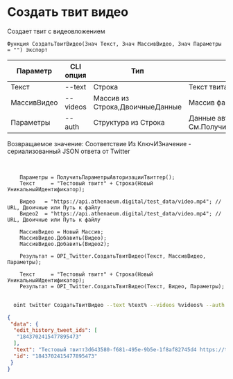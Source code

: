 ﻿---
sidebar_position: 5
---

# Создать твит видео
 Создает твит с видеовложением



`Функция СоздатьТвитВидео(Знач Текст, Знач МассивВидео, Знач Параметры = "") Экспорт`

  | Параметр | CLI опция | Тип | Назначение |
  |-|-|-|-|
  | Текст | --text | Строка | Текст твита |
  | МассивВидео | --videos | Массив из Строка,ДвоичныеДанные | Массив файлов видео |
  | Параметры | --auth | Структура из Строка | Данные авторизации. См.ПолучитьСтандартныеПараметры |

  
  Возвращаемое значение:   Соответствие Из КлючИЗначение - сериализованный JSON ответа от Twitter

<br/>




```bsl title="Пример кода"
    Параметры = ПолучитьПараметрыАвторизацииТвиттер();
    Текст     = "Тестовый твитт" + Строка(Новый УникальныйИдентификатор);

    Видео   = "https://api.athenaeum.digital/test_data/video.mp4"; // URL, Двоичные или Путь к файлу
    Видео2  = "https://api.athenaeum.digital/test_data/video.mp4"; // URL, Двоичные или Путь к файлу

    МассивВидео = Новый Массив;
    МассивВидео.Добавить(Видео);
    МассивВидео.Добавить(Видео2);

    Результат = OPI_Twitter.СоздатьТвитВидео(Текст, МассивВидео, Параметры);

    Текст     = "Тестовый твитт" + Строка(Новый УникальныйИдентификатор);
    Результат = OPI_Twitter.СоздатьТвитВидео(Текст, Видео, Параметры);
```



```sh title="Пример команды CLI"
    
  oint twitter СоздатьТвитВидео --text %text% --videos %videos% --auth %auth%

```

```json title="Результат"
{
 "data": {
  "edit_history_tweet_ids": [
   "1843702415477895473"
  ],
  "text": "Тестовый твитт3d643580-f681-495e-9b5e-1f8af82745d4 https://t.co/0e9OmASUoP",
  "id": "1843702415477895473"
 }
}
```
